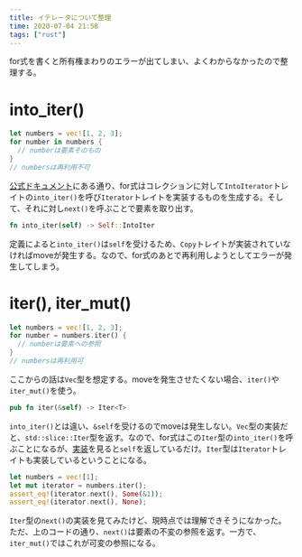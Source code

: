 ```yaml
---
title: イテレータについて整理
time: 2020-07-04 21:58
tags: ["rust"]
---
```


for式を書くと所有権まわりのエラーが出てしまい、よくわからなかったので整理する。

# into_iter()

```rust
let numbers = vec![1, 2, 3];
for number in numbers {
  // numberは要素そのもの
}
// numbersは再利用不可
```

[公式ドキュメント](https://doc.rust-lang.org/std/iter/index.html#for-loops-and-intoiterator)にある通り、for式はコレクションに対して`IntoIterator`トレイトの`into_iter()`を呼び`Iterator`トレイトを実装するものを生成する。そして、それに対し`next()`を呼ぶことで要素を取り出す。

```rust
fn into_iter(self) -> Self::IntoIter
```

定義によると`into_iter()`は`self`を受けるため、`Copy`トレイトが実装されていなければmoveが発生する。なので、for式のあとで再利用しようとしてエラーが発生してしまう。

# iter(), iter_mut()

```rust
let numbers = vec![1, 2, 3];
for number = numbers.iter() {
  // numberは要素への参照
}
// numbersは再利用可
```

ここからの話は`Vec`型を想定する。moveを発生させたくない場合、`iter()`や`iter_mut()`を使う。

```rust
pub fn iter(&self) -> Iter<T>
```

`into_iter()`とは違い、`&self`を受けるのでmoveは発生しない。`Vec`型の実装だと、`std::slice::Iter`型を返す。なので、for式はこの`Iter`型の`into_iter()`を呼ぶことになるが、[実装](https://doc.rust-lang.org/src/core/iter/traits/collect.rs.html#247-249)を見ると`self`を返しているだけ。`Iter`型は`Iterator`トレイトも実装しているということになる。

```rust
let numbers = vec![1];
let mut iterator = numbers.iter();
assert_eq!(iterator.next(), Some(&1));
assert_eq!(iterator.next(), None);
```

`Iter`型の`next()`の実装を見てみたけど、現時点では理解できそうになかった。ただ、上のコードの通り、`next()`は要素の不変の参照を返す。一方で、`iter_mut()`ではこれが可変の参照になる。
